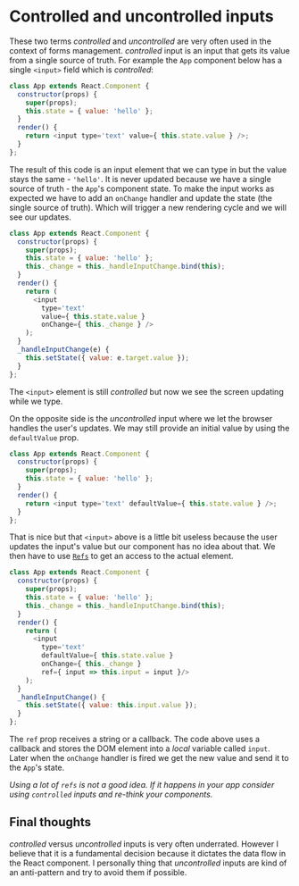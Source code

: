 # Controlled and uncontrolled inputs

These two terms *controlled* and *uncontrolled* are very often used in the context of forms management. *controlled* input is an input that gets its value from a single source of truth. For example the `App` component below has a single `<input>` field which is *controlled*:

```js
class App extends React.Component {
  constructor(props) {
    super(props);
    this.state = { value: 'hello' };
  }
  render() {
    return <input type='text' value={ this.state.value } />;
  }
};
```

The result of this code is an input element that we can type in but the value stays the same - `'hello'`. It is never updated because we have a single source of truth - the `App`'s component state. To make the input works as expected we have to add an `onChange` handler and update the state (the single source of truth). Which will trigger a new rendering cycle and we will see our updates.

```js
class App extends React.Component {
  constructor(props) {
    super(props);
    this.state = { value: 'hello' };
    this._change = this._handleInputChange.bind(this);
  }
  render() {
    return (
      <input
        type='text'
        value={ this.state.value }
        onChange={ this._change } />
    );
  }
  _handleInputChange(e) {
    this.setState({ value: e.target.value });
  }
};
```

The `<input>` element is still *controlled* but now we see the screen updating while we type.

On the opposite side is the *uncontrolled* input where we let the browser handles the user's updates. We may still provide an initial value by using the `defaultValue` prop.

```js
class App extends React.Component {
  constructor(props) {
    super(props);
    this.state = { value: 'hello' };
  }
  render() {
    return <input type='text' defaultValue={ this.state.value } />;
  }
};
```

That is nice but that `<input>` above is a little bit useless because the user updates the input's value but our component has no idea about that. We then have to use [`Refs`](https://reactjs.org/docs/glossary.html#refs) to get an access to the actual element.

```js
class App extends React.Component {
  constructor(props) {
    super(props);
    this.state = { value: 'hello' };
    this._change = this._handleInputChange.bind(this);
  }
  render() {
    return (
      <input
        type='text'
        defaultValue={ this.state.value }
        onChange={ this._change }
        ref={ input => this.input = input }/>
    );
  }
  _handleInputChange() {
    this.setState({ value: this.input.value });
  }
};
```

The `ref` prop receives a string or a callback. The code above uses a callback and stores the DOM element into a *local* variable called `input`. Later when the `onChange` handler is fired we get the new value and send it to the `App`'s state.

*Using a lot of `refs` is not a good idea. If it happens in your app consider using `controlled` inputs and re-think your components.*

## Final thoughts

*controlled* versus *uncontrolled* inputs is very often underrated. However I believe that it is a fundamental decision because it dictates the data flow in the React component. I personally thing that *uncontrolled* inputs are kind of an anti-pattern and try to avoid them if possible.


